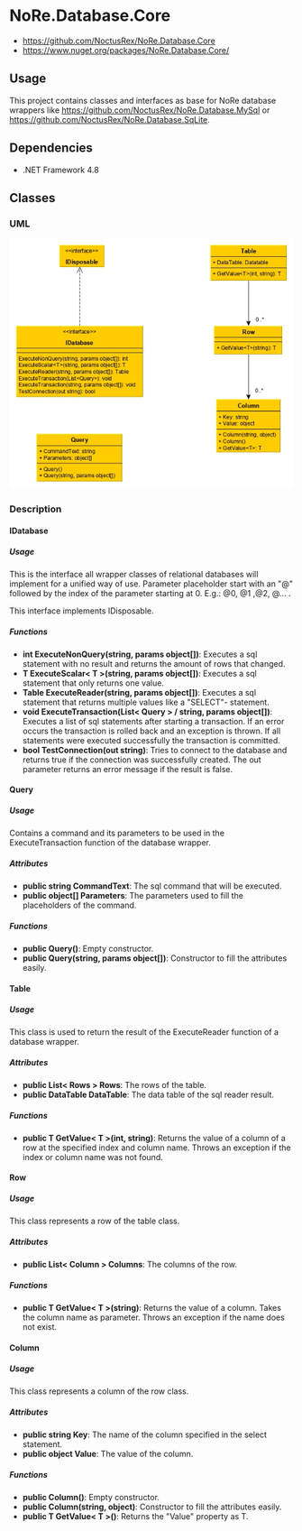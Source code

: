 
# NoRe.Database.Core

 - https://github.com/NoctusRex/NoRe.Database.Core
 - https://www.nuget.org/packages/NoRe.Database.Core/

## Usage
This project contains classes and interfaces as base for NoRe database wrappers like https://github.com/NoctusRex/NoRe.Database.MySql or https://github.com/NoctusRex/NoRe.Database.SqLite.

## Dependencies

 - .NET Framework 4.8

## Classes
### UML
![uml diagramm](https://raw.githubusercontent.com/NoctusRex/NoRe.Database.Core/master/uml.jpg)
### Description

#### IDatabase

##### Usage
This is the interface all wrapper classes of relational  databases will implement for a unified way of use.
Parameter placeholder start with an "@" followed by the index of the parameter starting at 0. E.g.: @0, @1 ,@2, @... .

This interface implements IDisposable.

##### Functions

 - **int ExecuteNonQuery(string, params object[])**: Executes a sql statement with no result and returns the amount of rows that changed.
 - **T ExecuteScalar< T >(string, params object[])**: Executes a sql statement that only returns one value.
 - **Table ExecuteReader(string, params object[])**: Executes a sql statement that returns multiple values like a "SELECT"- statement.
 -  **void ExecuteTransaction(List< Query > / string, params object[])**: Executes a list of sql statements after starting a transaction. If an error occurs the transaction is rolled back and an exception is thrown. If all statements were executed successfully the transaction is committed.
 - **bool TestConnection(out string)**: Tries to connect to the database and returns true if the connection was successfully created. The out parameter returns an error message if the result is false.

#### Query
##### Usage
Contains a command and its parameters to be used in the ExecuteTransaction function of the database wrapper.

##### Attributes

 - **public string CommandText**: The sql command that will be executed.
 - **public object[] Parameters**: The parameters used to fill the placeholders of the command.

##### Functions

 - **public Query()**: Empty constructor.
 - **public Query(string, params object[])**: Constructor to fill the attributes easily.

#### Table
##### Usage
This class is used to return the result of the ExecuteReader function of a database wrapper.

##### Attributes

 - **public List< Rows > Rows**: The rows of the table.
 - **public DataTable DataTable**: The data table of the sql reader result.

##### Functions

 - **public T GetValue< T >(int, string)**: Returns the value of a column of a row at the specified index and column name. Throws an exception if the index or column name was not found.

#### Row
##### Usage
This class represents a row of the table class.

##### Attributes
 - **public List< Column > Columns**: The columns of the row.

##### Functions

 - **public T GetValue< T >(string)**: Returns the value of a column. Takes the column name as parameter. Throws an exception if the name does not exist.

#### Column
##### Usage
This class represents a column of the row class. 

##### Attributes
 - **public string Key**: The name of the column specified in the select statement.
 - **public object Value**: The value of the column.
 
##### Functions
 - **public Column()**: Empty constructor.
 - **public Column(string, object)**: Constructor to fill the attributes easily.
 - **public T GetValue< T >()**: Returns the "Value" property as T.

